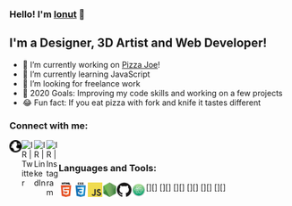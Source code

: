 ### Hello! I'm [Ionut][website] 👋

## I'm a Designer, 3D Artist and Web Developer!
- 🤖 I’m currently working on [Pizza Joe][bot]!
- 📖 I’m currently learning JavaScript
- 👀 I’m looking for freelance work
- 🥅 2020 Goals: Improving my code skills and working on a few projects
- 😂 Fun fact: If you eat pizza with fork and knife it tastes different

### Connect with me:

[<img align="left" alt="IRP.com" width="22px" src="https://raw.githubusercontent.com/iconic/open-iconic/master/svg/globe.svg" />][website]
[<img align="left" alt="IR | Twitter" width="22px" src="https://cdn.jsdelivr.net/npm/simple-icons@v3/icons/twitter.svg" />][twitter]
[<img align="left" alt="IR | LinkedIn" width="22px" src="https://cdn.jsdelivr.net/npm/simple-icons@v3/icons/linkedin.svg" />][linkedin]
[<img align="left" alt="IR | Instagram" width="22px" src="https://cdn.jsdelivr.net/npm/simple-icons@v3/icons/instagram.svg" />][instagram]

<br />

### Languages and Tools:

[<img align="left" alt="HTML5" width="26px" src="https://raw.githubusercontent.com/github/explore/80688e429a7d4ef2fca1e82350fe8e3517d3494d/topics/html/html.png" />][]
[<img align="left" alt="CSS3" width="26px" src="https://raw.githubusercontent.com/github/explore/80688e429a7d4ef2fca1e82350fe8e3517d3494d/topics/css/css.png" />][]
[<img align="left" alt="JavaScript" width="26px" src="https://raw.githubusercontent.com/github/explore/80688e429a7d4ef2fca1e82350fe8e3517d3494d/topics/javascript/javascript.png" />][]
[<img align="left" alt="Node.js" width="26px" src="https://raw.githubusercontent.com/github/explore/80688e429a7d4ef2fca1e82350fe8e3517d3494d/topics/nodejs/nodejs.png" />][]
[<img align="left" alt="GitHub" width="26px" src="https://raw.githubusercontent.com/github/explore/78df643247d429f6cc873026c0622819ad797942/topics/github/github.png" />][]
[<img align="left" alt="Atom.io" width="26px" src="https://raw.githubusercontent.com/github/explore/80688e429a7d4ef2fca1e82350fe8e3517d3494d/topics/atom/atom.png" />][]

<br />
<br />

[website]: https://ionutrogojan.github.io/ionutrogojanportfolio.github.io/
[twitter]: https://twitter.com/ionutRogojan_
[instagram]: https://instagram.com/ionut.donut
[linkedin]: https://www.linkedin.com/in/ionut-rogojan-7028b6145/
[bot]: https://top.gg/bot/723293726515921027
